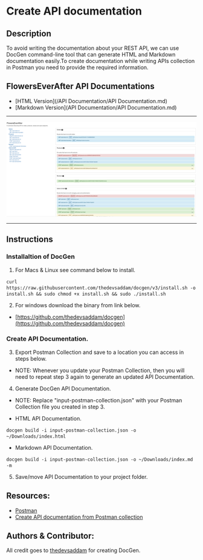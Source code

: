 # Create API documentation

## Description
To avoid writing the documentation about your REST API, we can use DocGen command-line tool that can generate HTML and Markdown documentation easily.To create documentation while writing APIs collection in Postman you need to provide the required information.

## FlowersEverAfter API Documentations
- [HTML Version](/API Documentation/API Documentation.md)
- [Markdown Version](API Documentation/API Documentation.md)
<hr/>
<p align="center">
  <img src="/API Documentation/api.png">
</p>
<hr/>

## Instructions
### Installaltion of DocGen
1. For Macs & Linux see command below to install.
```
curl https://raw.githubusercontent.com/thedevsaddam/docgen/v3/install.sh -o install.sh && sudo chmod +x install.sh && sudo ./install.sh
```
2. For windows download the binary from link below.
- [https://github.com/thedevsaddam/docgen](https://github.com/thedevsaddam/docgen)

### Create API Documentation. 
3. Export Postman Collection and save to a location you can access in steps below.
- NOTE: Whenever you update your Postman Collection, then you will need to repeat step 3 again to generate an updated API Documentation.

4. Generate DocGen API Documentation. 
- NOTE: Replace "input-postman-collection.json" with your Postman Collection file you created in step 3.

- HTML API Documentation. 
```
docgen build -i input-postman-collection.json -o ~/Downloads/index.html
```

- Markdown API Documentation.
```
docgen build -i input-postman-collection.json -o ~/Downloads/index.md -m
```

5. Save/move API Documentation to your project folder. 

## Resources:
- [Postman](https://www.postman.com/api-documentation-tool/)
- [Create API documentation from Postman collection](https://thedevsaddam.medium.com/create-api-documentation-from-postman-collection-d40540582155)

## Authors & Contributor:
All credit goes to [thedevsaddam](https://github.com/thedevsaddam/docgen) for creating DocGen.